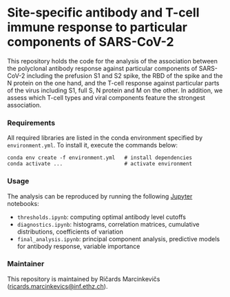 # Site-specific antibody and T-cell immune response to particular components of SARS-CoV-2

This repository holds the code for the analysis of the association between the polyclonal antibody response against particular components of SARS-CoV-2 including the prefusion S1 and S2 spike, the RBD of the spike and the N protein on the one hand, and the T-cell response against particular parts of the virus including S1, full S, N protein and M on the other. In addition, we assess which T-cell types and viral components feature the strongest association.

### Requirements

All required libraries are listed in the conda environment specified by `environment.yml`. To install it, execute the commands below:
```
conda env create -f environment.yml   # install dependencies
conda activate ...                    # activate environment
```

### Usage

The analysis can be reproduced by running the following [Jupyter](https://jupyter.org/) notebooks:
- `thresholds.ipynb`: computing optimal antibody level cutoffs
- `diagnostics.ipynb`: histograms, correlation matrices, cumulative distributions, coefficients of variation
- `final_analysis.ipynb`: principal component analysis, predictive models for antibody response, variable importance

### Maintainer

This repository is maintained by Ričards Marcinkevičs ([ricards.marcinkevics@inf.ethz.ch](mailto:ricards.marcinkevics@inf.ethz.ch)).
